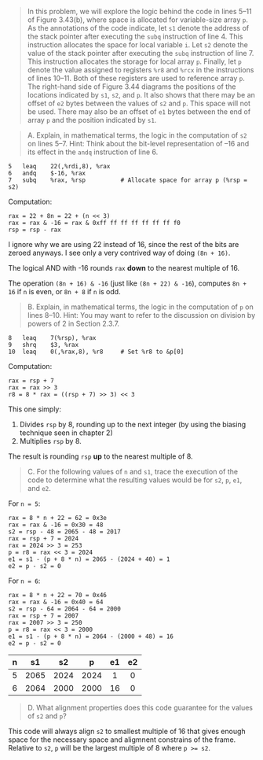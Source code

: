 > In this problem, we will explore the logic behind the code in lines 5–11 of
> Figure 3.43(b), where space is allocated for variable-size array `p`. As the
> annotations of the code indicate, let `s1` denote the address of the stack
> pointer after executing the `subq` instruction of line 4. This instruction
> allocates the space for local variable `i`. Let `s2` denote the value of the
> stack pointer after executing the `subq` instruction of line 7. This
> instruction allocates the storage for local array `p`. Finally, let `p` denote
> the value assigned to registers `%r8` and `%rcx` in the instructions of lines
> 10–11. Both of these registers are used to reference array `p`. The right-hand
> side of Figure 3.44 diagrams the positions of the locations indicated by `s1`,
> `s2`, and `p`. It also shows that there may be an offset of `e2` bytes between
> the values of `s2` and `p`. This space will not be used. There may also be an
> offset of `e1` bytes between the end of array `p` and the position indicated
> by `s1`.

> A. Explain, in mathematical terms, the logic in the computation of `s2` on
> lines 5–7. Hint: Think about the bit-level representation of –16 and its
> effect in the `andq` instruction of line 6.

```Assembly
5   leaq    22(,%rdi,8), %rax
6   andq    $-16, %rax
7   subq    %rax, %rsp          # Allocate space for array p (%rsp = s2)
```

Computation:
```
rax = 22 + 8n = 22 + (n << 3)
rax = rax & -16 = rax & 0xff ff ff ff ff ff ff f0
rsp = rsp - rax
```
I ignore why we are using 22 instead of 16, since the rest of the bits are
zeroed anyways. I see only a very contrived way of doing `(8n + 16)`.

The logical AND with -16 rounds `rax` **down** to the nearest multiple of 16.

The operation `(8n + 16) & -16` (just like `(8n + 22) & -16`), computes
`8n + 16` if `n` is even, or `8n + 8` if `n` is odd.

> B. Explain, in mathematical terms, the logic in the computation of `p` on
> lines 8–10. Hint: You may want to refer to the discussion on division by
> powers of 2 in Section 2.3.7.

```Assembly
8   leaq    7(%rsp), %rax
9   shrq    $3, %rax
10  leaq    0(,%rax,8), %r8     # Set %r8 to &p[0]
```

Computation:
```
rax = rsp + 7
rax = rax >> 3
r8 = 8 * rax = ((rsp + 7) >> 3) << 3
```

This one simply:
1. Divides `rsp` by 8, rounding up to the next integer (by using the biasing
   technique seen in chapter 2)
2. Multiplies `rsp` by 8.

The result is rounding `rsp` **up** to the nearest multiple of 8.

> C. For the following values of `n` and `s1`, trace the execution of the code
> to determine what the resulting values would be for `s2`, `p`, `e1`, and `e2`.

For `n = 5`:
```
rax = 8 * n + 22 = 62 = 0x3e
rax = rax & -16 = 0x30 = 48
s2 = rsp - 48 = 2065 - 48 = 2017
rax = rsp + 7 = 2024
rax = 2024 >> 3 = 253
p = r8 = rax << 3 = 2024
e1 = s1 - (p + 8 * n) = 2065 - (2024 + 40) = 1
e2 = p - s2 = 0
```

For `n = 6`:
```
rax = 8 * n + 22 = 70 = 0x46
rax = rax & -16 = 0x40 = 64
s2 = rsp - 64 = 2064 - 64 = 2000
rax = rsp + 7 = 2007
rax = 2007 >> 3 = 250
p = r8 = rax << 3 = 2000
e1 = s1 - (p + 8 * n) = 2064 - (2000 + 48) = 16
e2 = p - s2 = 0
```

| n |  s1  |  s2  |   p  | e1 | e2 |
|:-:|:----:|:----:|:----:|:--:|:--:|
| 5 | 2065 | 2024 | 2024 |  1 |  0 |
| 6 | 2064 | 2000 | 2000 | 16 |  0 |

> D. What alignment properties does this code guarantee for the values of `s2`
> and `p`?

This code will always align `s2` to smallest multiple of 16 that gives enough
space for the necessary space and aligmnent constrains of the frame. Relative to
`s2`, `p` will be the largest multiple of 8 where `p >= s2`.
